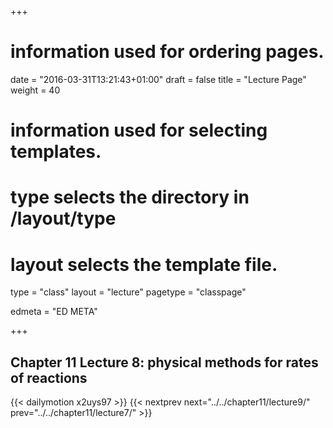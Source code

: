 +++
# information used for ordering pages.
date = "2016-03-31T13:21:43+01:00"
draft = false
title = "Lecture Page"
weight = 40

# information used for selecting templates.
# type selects the directory in /layout/type
# layout selects the template file.

type   = "class"
layout = "lecture"
pagetype = "classpage"





edmeta = "ED META"

+++
## Chapter 11 Lecture 8: physical methods for rates of reactions
{{< dailymotion x2uys97 >}}
{{< nextprev next="../../chapter11/lecture9/"     prev="../../chapter11/lecture7/"  >}}

